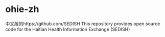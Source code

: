 # ohie-zh
中文版的https://github.com/SEDISH This repository provides open source code for the Haitian Health Information Exchange (SEDISH)
